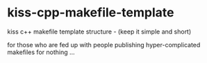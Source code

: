 # kiss-cpp-makefile-template
kiss c++ makefile template structure - (keep it simple and short)

for those who are fed up with people publishing hyper-complicated makefiles for nothing ...
